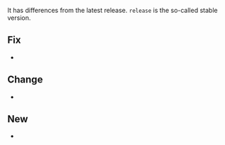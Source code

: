It has differences from the latest release.
`release` is the so-called stable version.

## Fix
- 

## Change
- 

## New
-
